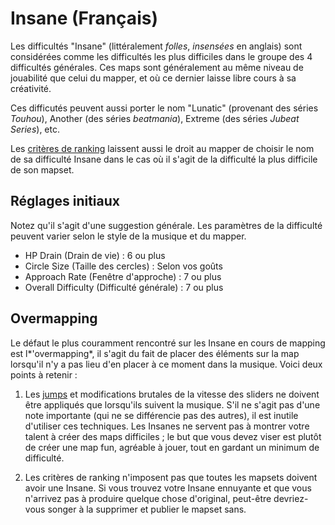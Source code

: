 Insane (Français)
=================

Les difficultés "Insane" (littéralement *folles*, *insensées* en anglais) sont considérées comme les difficultés les plus difficiles dans le groupe des 4 difficultés générales. Ces maps sont généralement au même niveau de jouabilité que celui du mapper, et où ce dernier laisse libre cours à sa créativité.

Ces difficutés peuvent aussi porter le nom "Lunatic" (provenant des séries *Touhou*), Another (des séries *beatmania*), Extreme (des séries *Jubeat Series*), etc.

Les [critères de ranking](/wiki/Ranking_Criteria) laissent aussi le droit au mapper de choisir le nom de sa difficulté Insane dans le cas où il s'agit de la difficulté la plus difficile de son mapset.

Réglages initiaux
-----------------

Notez qu'il s'agit d'une suggestion générale. Les paramètres de la difficulté peuvent varier selon le style de la musique et du mapper.

-   HP Drain (Drain de vie) : 6 ou plus
-   Circle Size (Taille des cercles) : Selon vos goûts
-   Approach Rate (Fenêtre d'approche) : 7 ou plus
-   Overall Difficulty (Difficulté générale) : 7 ou plus

Overmapping
-----------

Le défaut le plus couramment rencontré sur les Insane en cours de mapping est l*'overmapping*, il s'agit du fait de placer des éléments sur la map lorsqu'il n'y a pas lieu d'en placer à ce moment dans la musique. Voici deux points à retenir :

1. Les [jumps](/wiki/Mapping_Techniques/Jump) et modifications brutales de la vitesse des sliders ne doivent être appliqués que lorsqu'ils suivent la musique. S'il ne s'agit pas d'une note importante (qui ne se différencie pas des autres), il est inutile d'utiliser ces techniques. Les Insanes ne servent pas à montrer votre talent à créer des maps difficiles ; le but que vous devez viser est plutôt de créer une map fun, agréable à jouer, tout en gardant un minimum de difficulté.

2. Les critères de ranking n'imposent pas que toutes les mapsets doivent avoir une Insane. Si vous trouvez votre Insane ennuyante et que vous n'arrivez pas à produire quelque chose d'original, peut-être devriez-vous songer à la supprimer et publier le mapset sans.

